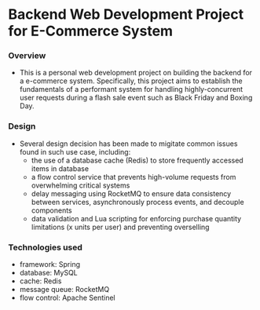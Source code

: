 # Backend Web Development Project for E-Commerce System

### Overview
- This is a personal web development project on building the backend for a e-commerce system. Specifically, this project aims to establish the fundamentals of a performant system for handling highly-concurrent user requests during a flash sale event such as Black Friday and Boxing Day.

### Design
- Several design decision has been made to migitate common issues found in such use case, including:
    - the use of a database cache (Redis) to store frequently accessed items in database
    - a flow control service that prevents high-volume requests from overwhelming critical systems
    - delay messaging using RocketMQ to ensure data consistency between services, asynchronously process events, and decouple components
    - data validation and Lua scripting for enforcing purchase quantity limitations (x units per user) and preventing overselling

### Technologies used
- framework: Spring
- database: MySQL
- cache: Redis
- message queue: RocketMQ
- flow control: Apache Sentinel
